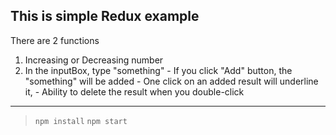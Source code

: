 ## This is simple Redux example
There are 2 functions
  1. Increasing or Decreasing number
  2. In the inputBox, type "something"
    - If you click "Add" button, the "something" will be added
    - One click on an added result will underline it,
    - Ability to delete the result when you double-click
---
>`npm install`
>`npm start`